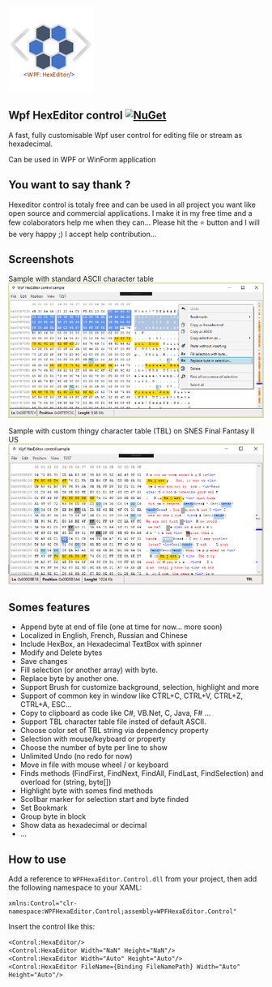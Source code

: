 ![example](Logo/Logo.png?raw=true)

## Wpf HexEditor control    [![NuGet](https://img.shields.io/badge/Nuget-v1.3.6.2-green.svg)](https://www.nuget.org/packages/WPFHexaEditor/)

A fast, fully customisable Wpf user control for editing file or stream as hexadecimal. 

Can be used in WPF or WinForm application

## You want to say thank ?

Hexeditor control is totaly free and can be used in all project you want like open source and commercial applications. I make it in my free time and a few colaborators help me when they can... Please hit the ⭐️ button and I will be very happy ;) I accept help contribution...

## Screenshots

Sample with standard ASCII character table
![example](Sample11-NOTBL.png?raw=true)

Sample with custom thingy character table (TBL) on SNES Final Fantasy II US
![example](Sample9-TBL.png?raw=true)

## Somes features
- Append byte at end of file (one at time for now... more soon)
- Localized in English, French, Russian and Chinese
- Include HexBox, an Hexadecimal TextBox with spinner
- Modify and Delete bytes
- Save changes
- Fill selection (or another array) with byte.
- Replace byte by another one.
- Support Brush for customize background, selection, highlight and more 
- Support of common key in window like CTRL+C, CTRL+V, CTRL+Z, CTRL+A, ESC...
- Copy to clipboard as code like C#, VB.Net, C, Java, F# ... 
- Support TBL character table file insted of default ASCII.
- Choose color set of TBL string via dependency property
- Selection with mouse/keyboard or property
- Choose the number of byte per line to show 
- Unlimited Undo (no redo for now)
- Move in file with mouse wheel / or keyboard
- Finds methods (FindFirst, FindNext, FindAll, FindLast, FindSelection) and overload for (string, byte[])
- Highlight byte with somes find methods
- Scollbar marker for selection start and byte finded
- Set Bookmark
- Group byte in block 
- Show data as hexadecimal or decimal
- ...

## How to use
Add a reference to `WPFHexaEditor.Control.dll` from your project, then add the following namespace to your XAML:

```xaml
xmlns:Control="clr-namespace:WPFHexaEditor.Control;assembly=WPFHexaEditor.Control"
```

Insert the control like this:

```xaml
<Control:HexaEditor/>
<Control:HexaEditor Width="NaN" Height="NaN"/>
<Control:HexaEditor Width="Auto" Height="Auto"/>
<Control:HexaEditor FileName={Binding FileNamePath} Width="Auto" Height="Auto"/>
```
